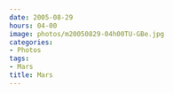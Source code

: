 ```yaml
---
date: 2005-08-29
hours: 04-00
image: photos/m20050829-04h00TU-GBe.jpg
categories: 
- Photos 
tags: 
- Mars 
title: Mars
---
```

